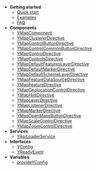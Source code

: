 - **Getting started**
  - [Quick start](v3/)
  - [Examples](v3/examples)
  - [FAQ](v3/faq)
- **Components**
  - [YMapComponent](v3/components/YMapComponent)
  - [YMapClustererDirective](v3/components/YMapClustererDirective)
  - [YMapControlButtonDirective](v3/components/YMapControlButtonDirective)
  - [YMapControlCommonButtonDirective](v3/components/YMapControlCommonButtonDirective)
  - [YMapControlDirective](v3/components/YMapControlDirective)
  - [YMapControlsDirective](v3/components/YMapControlsDirective)
  - [YMapDefaultFeaturesLayerDirective](v3/components/YMapDefaultFeaturesLayerDirective)
  - [YMapDefaultMarkerDirective](v3/components/YMapDefaultMarkerDirective)
  - [YMapDefaultSchemeLayerDirective](v3/components/YMapDefaultSchemeLayerDirective)
  - [YMapFeatureDataSourceDirective](v3/components/YMapFeatureDataSourceDirective)
  - [YMapFeatureDirective](v3/components/YMapFeatureDirective)
  - [YMapGeolocationControlDirective](v3/components/YMapGeolocationControlDirective)
  - [YMapHintDirective](v3/components/YMapHintDirective)
  - [YMapLayerDirective](v3/components/YMapLayerDirective)
  - [YMapListenerDirective](v3/components/YMapListenerDirective)
  - [YMapMarkerDirective](v3/components/YMapMarkerDirective)
  - [YMapOpenMapsButtonDirective](v3/components/YMapOpenMapsButtonDirective)
  - [YMapScaleControlDirective](v3/components/YMapScaleControlDirective)
  - [YMapZoomControlDirective](v3/components/YMapZoomControlDirective)
- **Services**
  - [YApiLoaderService](v3/services/YApiLoaderService)
- **Interfaces**
  - [YConfig](v3/interfaces/YConfig)
  - [YReadyEvent](v3/interfaces/YReadyEvent)
- **Variables**
  - [provideYConfig](v3/variables/provideYConfig)